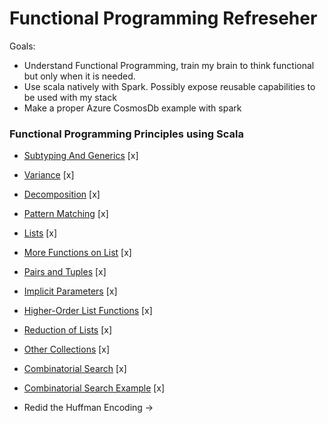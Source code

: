 # Functional Programming Refreseher

Goals:
* Understand Functional Programming, train my brain to think functional but only when it is needed.
* Use scala natively with Spark. Possibly expose reusable capabilities to be used with my stack
* Make a proper Azure CosmosDb example with spark

### Functional Programming Principles using Scala
* [Subtyping And Generics](https://www.coursera.org/learn/progfun1/lecture/KvSC2/lecture-4-3-subtyping-and-generics) [x]
* [Variance](https://www.coursera.org/learn/progfun1/lecture/dnreZ/lecture-4-4-variance-optional) [x]
* [Decomposition](https://www.coursera.org/learn/progfun1/lecture/8ZaPo/lecture-4-5-decomposition) [x]
* [Pattern Matching](https://www.coursera.org/learn/progfun1/lecture/cdHAM/lecture-4-6-pattern-matching) [x]
* [Lists](https://www.coursera.org/learn/progfun1/lecture/TFjsY/lecture-4-7-lists) [x]
* [More Functions on List](https://www.coursera.org/learn/progfun1/lecture/XYlER/lecture-5-1-more-functions-on-lists) [x]
* [Pairs and Tuples](https://www.coursera.org/learn/progfun1/lecture/0uFfe/lecture-5-2-pairs-and-tuples) [x]
* [Implicit Parameters](https://www.coursera.org/learn/progfun1/lecture/82wi4/lecture-5-3-implicit-parameters) [x]
* [Higher-Order List Functions](https://www.coursera.org/learn/progfun1/lecture/UWSpZ/lecture-5-4-higher-order-list-functions) [x]
* [Reduction of Lists](https://www.coursera.org/learn/progfun1/lecture/UpWlj/lecture-5-5-reduction-of-lists) [x]
* [Other Collections](https://www.coursera.org/learn/progfun1/lecture/d0fdt/lecture-6-1-other-collections) [x]
* [Combinatorial Search](https://www.coursera.org/learn/progfun1/lecture/JIPKx/lecture-6-2-combinatorial-search-and-for-expressions) [x]
* [Combinatorial Search Example](https://www.coursera.org/learn/progfun1/lecture/H3cKk/lecture-6-3-combinatorial-search-example) [x]


* Redid the Huffman Encoding -> [](https://github.com/thehoneymad/coursera/tree/master/Functional%20Programming%20In%20Scala/Excercises/Week4/patmat)
